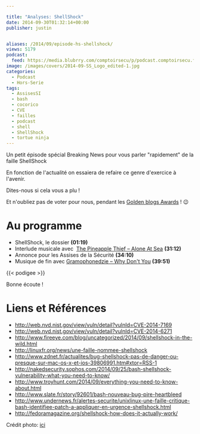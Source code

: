 ```yaml
---

title: "Analyses: ShellShock"
date: 2014-09-30T01:32:14+00:00
publisher: justin


aliases: /2014/09/episode-hs-shellshock/
views: 5179
podcast:
  feed: https://media.blubrry.com/comptoirsecu/p/podcast.comptoirsecu.fr/CSEC.HS02.2014-09-30.SHELLSHOCK.mp3
image: /images/covers/2014-09-SS_Logo_edited-1.jpg
categories:
  - Podcast
  - Hors-Serie
tags:
  - AssisesSI
  - bash
  - cocorico
  - CVE
  - failles
  - podcast
  - shell
  - ShellShock
  - tortue ninja
---
```



Un petit épisode spécial Breaking News pour vous parler "rapidement" de la faille ShellShock

En fonction de l'actualité on essaiera de refaire ce genre d'exercice à l'avenir.

Dites-nous si cela vous a plu !

Et n'oubliez pas de voter pour nous, pendant les [Golden blogs Awards](http://www.golden-blog-awards.fr/blogs/le-comptoir-secu.html) ! 😉

# Au programme

  * ShellShock, le dossier **(01:19)**
  * Interlude musicale avec  [The Pineapple Thief – Alone At Sea](http://open.spotify.com/track/6f6bgd30sSbhOVSKB4t8UO) **(31:12)**
  * Annonce pour les Assises de la Sécurité **(34:10)**
  * Musique de fin avec [Gramophonedzie – Why Don't You](http://open.spotify.com/track/1Br4TTzH8uN64sff2nx46I) **(39:51)**


{{< podigee >}}


Bonne écoute !

# Liens et Références

- <http://web.nvd.nist.gov/view/vuln/detail?vulnId=CVE-2014-7169>
- <http://web.nvd.nist.gov/view/vuln/detail?vulnId=CVE-2014-6271>
- <http://www.fireeye.com/blog/uncategorized/2014/09/shellshock-in-the-wild.html>
- <http://linuxfr.org/news/une-faille-nommee-shellshock>
- <http://www.zdnet.fr/actualites/bug-shellshock-pas-de-danger-ou-presque-sur-mac-os-x-et-ios-39806991.htm#xtor=RSS-1>
- <http://nakedsecurity.sophos.com/2014/09/25/bash-shellshock-vulnerability-what-you-need-to-know/>
- <http://www.troyhunt.com/2014/09/everything-you-need-to-know-about.html>
- <http://www.slate.fr/story/92601/bash-nouveau-bug-pire-heartbleed>
- <http://www.undernews.fr/alertes-securite/unixlinux-une-faille-critique-bash-identifiee-patch-a-appliquer-en-urgence-shellshock.html>
- <http://fedoramagazine.org/shellshock-how-does-it-actually-work/>


Crédit photo: [ici](http://newsplusnotes.blogspot.fr/2012/03/shell-shock-goodie-giveaway-winners.html)
